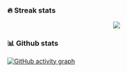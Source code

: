 ### 🔥 Streak stats

<p align="center">
    <img src="http://github-readme-streak-stats.herokuapp.com?user=rithviknishad&theme=synthwave&date_format=M%20j%5B%2C%20Y%5D"/>
</p>

### 📊 Github stats

[![GitHub activity graph](https://activity-graph.herokuapp.com/graph?username=rithviknishad&theme=github-light)](https://github.com/ashutosh00710/github-readme-activity-graph)
